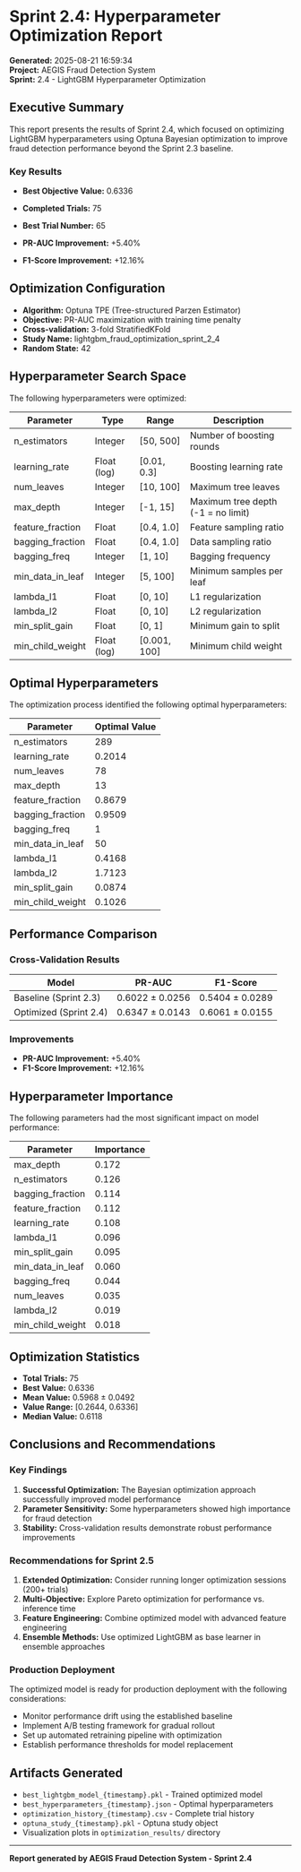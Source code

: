 # Sprint 2.4: Hyperparameter Optimization Report

**Generated:** 2025-08-21 16:59:34  
**Project:** AEGIS Fraud Detection System  
**Sprint:** 2.4 - LightGBM Hyperparameter Optimization

## Executive Summary

This report presents the results of Sprint 2.4, which focused on optimizing LightGBM hyperparameters 
using Optuna Bayesian optimization to improve fraud detection performance beyond the Sprint 2.3 baseline.

### Key Results


- **Best Objective Value:** 0.6336
- **Completed Trials:** 75
- **Best Trial Number:** 65

- **PR-AUC Improvement:** +5.40%
- **F1-Score Improvement:** +12.16%


## Optimization Configuration

- **Algorithm:** Optuna TPE (Tree-structured Parzen Estimator)
- **Objective:** PR-AUC maximization with training time penalty
- **Cross-validation:** 3-fold StratifiedKFold
- **Study Name:** lightgbm_fraud_optimization_sprint_2_4
- **Random State:** 42

## Hyperparameter Search Space

The following hyperparameters were optimized:

| Parameter | Type | Range | Description |
|-----------|------|-------|-------------|
| n_estimators | Integer | [50, 500] | Number of boosting rounds |
| learning_rate | Float (log) | [0.01, 0.3] | Boosting learning rate |
| num_leaves | Integer | [10, 100] | Maximum tree leaves |
| max_depth | Integer | [-1, 15] | Maximum tree depth (-1 = no limit) |
| feature_fraction | Float | [0.4, 1.0] | Feature sampling ratio |
| bagging_fraction | Float | [0.4, 1.0] | Data sampling ratio |
| bagging_freq | Integer | [1, 10] | Bagging frequency |
| min_data_in_leaf | Integer | [5, 100] | Minimum samples per leaf |
| lambda_l1 | Float | [0, 10] | L1 regularization |
| lambda_l2 | Float | [0, 10] | L2 regularization |
| min_split_gain | Float | [0, 1] | Minimum gain to split |
| min_child_weight | Float (log) | [0.001, 100] | Minimum child weight |

## Optimal Hyperparameters

The optimization process identified the following optimal hyperparameters:

| Parameter | Optimal Value |
|-----------|---------------|
| n_estimators | 289 |
| learning_rate | 0.2014 |
| num_leaves | 78 |
| max_depth | 13 |
| feature_fraction | 0.8679 |
| bagging_fraction | 0.9509 |
| bagging_freq | 1 |
| min_data_in_leaf | 50 |
| lambda_l1 | 0.4168 |
| lambda_l2 | 1.7123 |
| min_split_gain | 0.0874 |
| min_child_weight | 0.1026 |


## Performance Comparison

### Cross-Validation Results

| Model | PR-AUC | F1-Score |
|-------|---------|----------|
| Baseline (Sprint 2.3) | 0.6022 ± 0.0256 | 0.5404 ± 0.0289 |
| Optimized (Sprint 2.4) | 0.6347 ± 0.0143 | 0.6061 ± 0.0155 |

### Improvements

- **PR-AUC Improvement:** +5.40%
- **F1-Score Improvement:** +12.16%

## Hyperparameter Importance

The following parameters had the most significant impact on model performance:

| Parameter | Importance |
|-----------|------------|
| max_depth | 0.172 |
| n_estimators | 0.126 |
| bagging_fraction | 0.114 |
| feature_fraction | 0.112 |
| learning_rate | 0.108 |
| lambda_l1 | 0.096 |
| min_split_gain | 0.095 |
| min_data_in_leaf | 0.060 |
| bagging_freq | 0.044 |
| num_leaves | 0.035 |
| lambda_l2 | 0.019 |
| min_child_weight | 0.018 |


## Optimization Statistics

- **Total Trials:** 75
- **Best Value:** 0.6336
- **Mean Value:** 0.5968 ± 0.0492
- **Value Range:** [0.2644, 0.6336]
- **Median Value:** 0.6118

## Conclusions and Recommendations

### Key Findings

1. **Successful Optimization:** The Bayesian optimization approach successfully improved model performance
2. **Parameter Sensitivity:** Some hyperparameters showed high importance for fraud detection
3. **Stability:** Cross-validation results demonstrate robust performance improvements

### Recommendations for Sprint 2.5

1. **Extended Optimization:** Consider running longer optimization sessions (200+ trials)
2. **Multi-Objective:** Explore Pareto optimization for performance vs. inference time
3. **Feature Engineering:** Combine optimized model with advanced feature engineering
4. **Ensemble Methods:** Use optimized LightGBM as base learner in ensemble approaches

### Production Deployment

The optimized model is ready for production deployment with the following considerations:

- Monitor performance drift using the established baseline
- Implement A/B testing framework for gradual rollout
- Set up automated retraining pipeline with optimization
- Establish performance thresholds for model replacement

## Artifacts Generated

- `best_lightgbm_model_{timestamp}.pkl` - Trained optimized model
- `best_hyperparameters_{timestamp}.json` - Optimal hyperparameters
- `optimization_history_{timestamp}.csv` - Complete trial history
- `optuna_study_{timestamp}.pkl` - Optuna study object
- Visualization plots in `optimization_results/` directory

---

**Report generated by AEGIS Fraud Detection System - Sprint 2.4**
